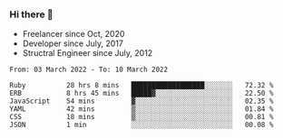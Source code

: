 ### Hi there 👋

- Freelancer since Oct, 2020
- Developer since July, 2017
- Structral Engineer since July, 2012

<!--START_SECTION:waka-->

```text
From: 03 March 2022 - To: 10 March 2022

Ruby          28 hrs 8 mins   ██████████████████░░░░░░░   72.32 %
ERB           8 hrs 45 mins   █████▓░░░░░░░░░░░░░░░░░░░   22.50 %
JavaScript    54 mins         ▓░░░░░░░░░░░░░░░░░░░░░░░░   02.35 %
YAML          42 mins         ▒░░░░░░░░░░░░░░░░░░░░░░░░   01.84 %
CSS           18 mins         ▒░░░░░░░░░░░░░░░░░░░░░░░░   00.81 %
JSON          1 min           ░░░░░░░░░░░░░░░░░░░░░░░░░   00.08 %
```

<!--END_SECTION:waka-->
